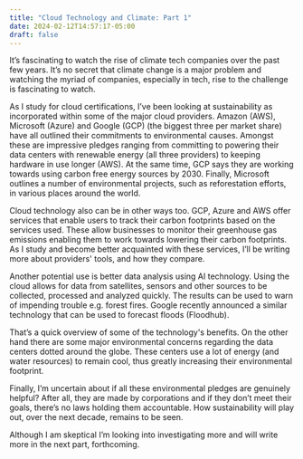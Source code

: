 ```yaml
---
title: "Cloud Technology and Climate: Part 1"
date: 2024-02-12T14:57:17-05:00
draft: false
---
```

It’s fascinating to watch the rise of climate tech companies over the past few years. It’s no secret that climate change is a major problem and watching the myriad of companies, especially in tech, rise to the challenge is fascinating to watch. 

As I study for cloud certifications, I’ve been looking at sustainability as incorporated within some of the major cloud providers. Amazon (AWS), Microsoft (Azure) and Google (GCP) (the biggest three per market share) have all outlined their commitments to environmental causes. Amongst these are impressive pledges ranging from committing to powering their data centers with renewable energy (all three providers) to keeping hardware in use longer (AWS). At the same time, GCP says they are working towards using carbon free energy sources by 2030. Finally, Microsoft outlines a number of environmental projects, such as reforestation efforts, in various places around the world. 

Cloud technology also can be in other ways too. GCP, Azure and AWS offer services that enable users to track their carbon footprints based on the services used. These allow businesses to monitor their greenhouse gas emissions enabling them to work towards lowering their carbon footprints. As I study and become better acquainted with these services, I’ll be writing more about providers' tools, and how they compare. 

Another potential use is better data analysis using AI technology. Using the cloud allows for data from satellites, sensors and other sources to be collected, processed and analyzed quickly. The results can be used to warn of impending trouble e.g. forest fires. 
Google recently announced a similar technology that can be used to forecast floods (Floodhub).  

That’s a quick overview of some of the technology's benefits. On the other hand there are some major environmental concerns regarding the data centers dotted around the globe. These centers use a lot of energy (and water resources) to remain cool, thus greatly increasing their environmental footprint. 

Finally, I’m uncertain about if all these environmental pledges are genuinely helpful? After all, they are made by corporations and if they don’t meet their goals, there’s no laws holding them accountable. How sustainability will play out, over the next decade, remains to be seen. 

Although I am skeptical I’m looking into investigating more and will write more in the next part, forthcoming. 


